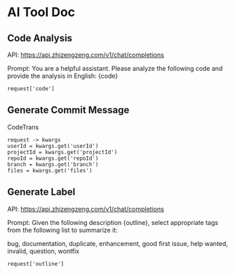 # AI Tool Doc

## Code Analysis
API: https://api.zhizengzeng.com/v1/chat/completions

Prompt: You are a helpful assistant. Please analyze the following code and provide the analysis in English: {code}

```
request['code']
```

## Generate Commit Message

CodeTrans

```
request -> kwargs
userId = kwargs.get('userId')
projectId = kwargs.get('projectId')
repoId = kwargs.get('repoId')
branch = kwargs.get('branch')
files = kwargs.get('files')
```


## Generate Label
API: https://api.zhizengzeng.com/v1/chat/completions

Prompt: Given the following description {outline}, select appropriate tags from the following list to summarize it:

bug, documentation, duplicate, enhancement, good first issue, help wanted, invalid, question, wontfix

```
request['outline']
```